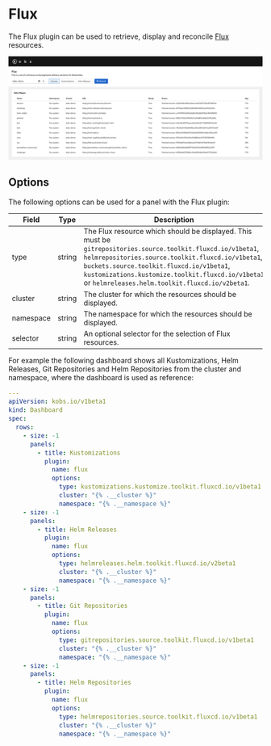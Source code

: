 # Flux

The Flux plugin can be used to retrieve, display and reconcile [Flux](https://fluxcd.io) resources.

![Flux](assets/flux.png)

## Options

The following options can be used for a panel with the Flux plugin:

| Field | Type | Description | Required |
| ----- | ---- | ----------- | -------- |
| type | string | The Flux resource which should be displayed. This must be `gitrepositories.source.toolkit.fluxcd.io/v1beta1`, `helmrepositories.source.toolkit.fluxcd.io/v1beta1`, `buckets.source.toolkit.fluxcd.io/v1beta1`, `kustomizations.kustomize.toolkit.fluxcd.io/v1beta1` or `helmreleases.helm.toolkit.fluxcd.io/v2beta1`. | Yes |
| cluster | string | The cluster for which the resources should be displayed. | Yes |
| namespace | string | The namespace for which the resources should be displayed. | Yes |
| selector | string | An optional selector for the selection of Flux resources. | No |

For example the following dashboard shows all Kustomizations, Helm Releases, Git Repositories and Helm Repositories from the cluster and namespace, where the dashboard is used as reference:

```yaml
---
apiVersion: kobs.io/v1beta1
kind: Dashboard
spec:
  rows:
    - size: -1
      panels:
        - title: Kustomizations
          plugin:
            name: flux
            options:
              type: kustomizations.kustomize.toolkit.fluxcd.io/v1beta1
              cluster: "{% .__cluster %}"
              namespace: "{% .__namespace %}"
    - size: -1
      panels:
        - title: Helm Releases
          plugin:
            name: flux
            options:
              type: helmreleases.helm.toolkit.fluxcd.io/v2beta1
              cluster: "{% .__cluster %}"
              namespace: "{% .__namespace %}"
    - size: -1
      panels:
        - title: Git Repositories
          plugin:
            name: flux
            options:
              type: gitrepositories.source.toolkit.fluxcd.io/v1beta1
              cluster: "{% .__cluster %}"
              namespace: "{% .__namespace %}"
    - size: -1
      panels:
        - title: Helm Repositories
          plugin:
            name: flux
            options:
              type: helmrepositories.source.toolkit.fluxcd.io/v1beta1
              cluster: "{% .__cluster %}"
              namespace: "{% .__namespace %}"
```
